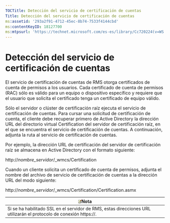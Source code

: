 ```yaml
---
TOCTitle: Detección del servicio de certificación de cuentas
Title: Detección del servicio de certificación de cuentas
ms:assetid: '293a2f91-4712-45ec-8b74-7533f4144cbd'
ms:contentKeyID: 18127700
ms:mtpsurl: 'https://technet.microsoft.com/es-es/library/Cc720224(v=WS.10)'
---
```


Detección del servicio de certificación de cuentas
==================================================

El servicio de certificación de cuentas de RMS otorga certificados de cuenta de permisos a los usuarios. Cada certificado de cuenta de permisos (RAC) sólo es válido para un equipo o dispositivo específico y requiere que el usuario que solicita el certificado tenga un certificado de equipo válido.

Sólo el servidor o clúster de certificación raíz ejecuta el servicio de certificación de cuentas. Para cursar una solicitud de certificación de cuenta, el cliente debe recuperar primero de Active Directory la dirección URL del directorio virtual Certification del servidor de certificación raíz, en el que se encuentra el servicio de certificación de cuentas. A continuación, adjunta la ruta al servicio de certificación de cuentas.

Por ejemplo, la dirección URL de certificación del servidor de certificación raíz se almacena en Active Directory con el formato siguiente:

http://*nombre\_servidor*/\_wmcs/Certification

Cuando un cliente solicita un certificado de cuenta de permisos, adjunta el nombre del archivo de servicio de certificación de cuentas a la dirección URL del modo siguiente:

http://*nombre\_servidor*/\_wmcs/Certification/Certification.asmx

| ![](images/Cc720224.note(WS.10).gif)Nota                                              |
|--------------------------------------------------------------------------------------------------------------------|
| Si se ha habilitado SSL en el servidor de RMS, estas direcciones URL utilizarán el protocolo de conexión https://. |
